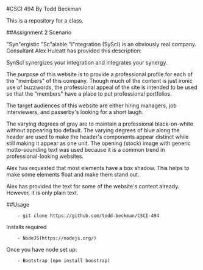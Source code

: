 #CSCI 494
By Todd Beckman

This is a repository for a class.

##Assignment 2 Scenario

"Syn"ergistic "Sc"alable "I"ntegration (SyScI) is an obviously real company. Consultant Alex Huleatt has provided this description:

SynScI synergizes your integration and integrates your synergy.

The purpose of this website is to provide a professional profile for each of the "members" of this company. Though much of the content is just ironic use of buzzwords, the professional appeal of the site is intended to be used so that the "members" have a place to put professional portfolios.

The target audiences of this website are either hiring managers, job interviewers, and passerby's looking for a short laugh.

The varying degrees of gray are to maintain a professional black-on-white without appearing too default. The varying degrees of blue along the header are used to make the header's components appear distinct while still making it appear as one unit. The opening (stock) image with generic motto-sounding text was used because it is a common trend in professional-looking websites.

Alex has requested that most elements have a box shadow. This helps to make some elements float and make them stand out.

Alex has provided the text for some of the website's content already. However, it is only plain text.

##Usage

        - git clone https://github.com/todd-beckman/CSCI-494

Installs required

        - NodeJS(https://nodejs.org/)

Once you have node set up:

        - Bootstrap (npm install boostrap)


